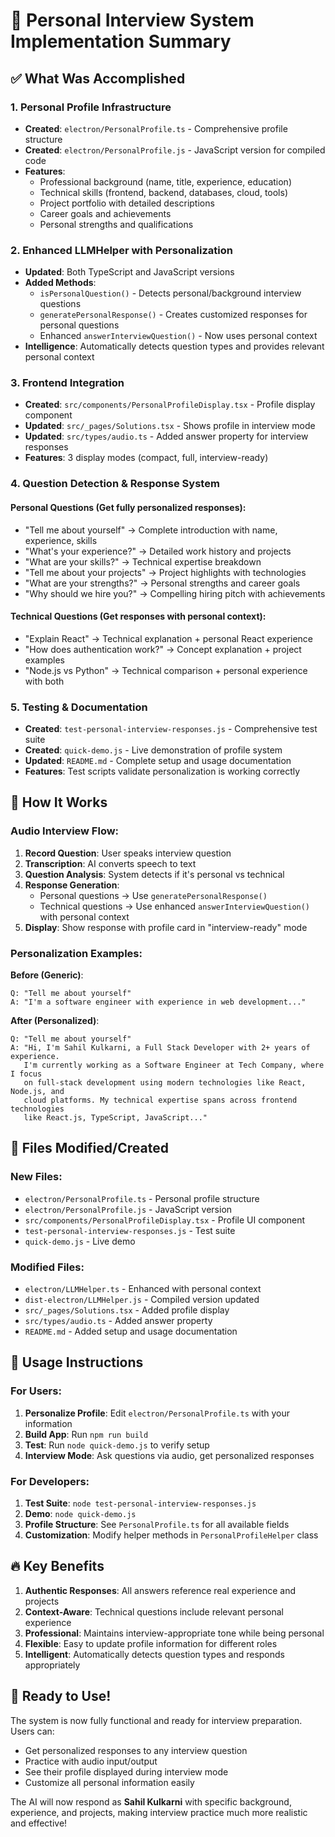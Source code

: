 # 🎯 Personal Interview System Implementation Summary

## ✅ What Was Accomplished

### 1. **Personal Profile Infrastructure**
- **Created**: `electron/PersonalProfile.ts` - Comprehensive profile structure
- **Created**: `electron/PersonalProfile.js` - JavaScript version for compiled code
- **Features**: 
  - Professional background (name, title, experience, education)
  - Technical skills (frontend, backend, databases, cloud, tools)
  - Project portfolio with detailed descriptions
  - Career goals and achievements
  - Personal strengths and qualifications

### 2. **Enhanced LLMHelper with Personalization**
- **Updated**: Both TypeScript and JavaScript versions
- **Added Methods**:
  - `isPersonalQuestion()` - Detects personal/background interview questions
  - `generatePersonalResponse()` - Creates customized responses for personal questions
  - Enhanced `answerInterviewQuestion()` - Now uses personal context
- **Intelligence**: Automatically detects question types and provides relevant personal context

### 3. **Frontend Integration**
- **Created**: `src/components/PersonalProfileDisplay.tsx` - Profile display component
- **Updated**: `src/_pages/Solutions.tsx` - Shows profile in interview mode
- **Updated**: `src/types/audio.ts` - Added answer property for interview responses
- **Features**: 3 display modes (compact, full, interview-ready)

### 4. **Question Detection & Response System**

#### **Personal Questions** (Get fully personalized responses):
- "Tell me about yourself" → Complete introduction with name, experience, skills
- "What's your experience?" → Detailed work history and projects
- "What are your skills?" → Technical expertise breakdown
- "Tell me about your projects" → Project highlights with technologies
- "What are your strengths?" → Personal strengths and career goals
- "Why should we hire you?" → Compelling hiring pitch with achievements

#### **Technical Questions** (Get responses with personal context):
- "Explain React" → Technical explanation + personal React experience
- "How does authentication work?" → Concept explanation + project examples
- "Node.js vs Python" → Technical comparison + personal experience with both

### 5. **Testing & Documentation**
- **Created**: `test-personal-interview-responses.js` - Comprehensive test suite
- **Created**: `quick-demo.js` - Live demonstration of profile system
- **Updated**: `README.md` - Complete setup and usage documentation
- **Features**: Test scripts validate personalization is working correctly

## 🚀 How It Works

### Audio Interview Flow:
1. **Record Question**: User speaks interview question
2. **Transcription**: AI converts speech to text
3. **Question Analysis**: System detects if it's personal vs technical
4. **Response Generation**: 
   - Personal questions → Use `generatePersonalResponse()`
   - Technical questions → Use enhanced `answerInterviewQuestion()` with personal context
5. **Display**: Show response with profile card in "interview-ready" mode

### Personalization Examples:

**Before (Generic)**:
```
Q: "Tell me about yourself"
A: "I'm a software engineer with experience in web development..."
```

**After (Personalized)**:
```
Q: "Tell me about yourself"  
A: "Hi, I'm Sahil Kulkarni, a Full Stack Developer with 2+ years of experience. 
   I'm currently working as a Software Engineer at Tech Company, where I focus 
   on full-stack development using modern technologies like React, Node.js, and 
   cloud platforms. My technical expertise spans across frontend technologies 
   like React.js, TypeScript, JavaScript..."
```

## 📁 Files Modified/Created

### New Files:
- `electron/PersonalProfile.ts` - Personal profile structure
- `electron/PersonalProfile.js` - JavaScript version
- `src/components/PersonalProfileDisplay.tsx` - Profile UI component
- `test-personal-interview-responses.js` - Test suite
- `quick-demo.js` - Live demo

### Modified Files:
- `electron/LLMHelper.ts` - Enhanced with personal context
- `dist-electron/LLMHelper.js` - Compiled version updated
- `src/_pages/Solutions.tsx` - Added profile display
- `src/types/audio.ts` - Added answer property
- `README.md` - Added setup and usage documentation

## 🎯 Usage Instructions

### For Users:
1. **Personalize Profile**: Edit `electron/PersonalProfile.ts` with your information
2. **Build App**: Run `npm run build`
3. **Test**: Run `node quick-demo.js` to verify setup
4. **Interview Mode**: Ask questions via audio, get personalized responses

### For Developers:
1. **Test Suite**: `node test-personal-interview-responses.js`
2. **Demo**: `node quick-demo.js`
3. **Profile Structure**: See `PersonalProfile.ts` for all available fields
4. **Customization**: Modify helper methods in `PersonalProfileHelper` class

## 🔥 Key Benefits

1. **Authentic Responses**: All answers reference real experience and projects
2. **Context-Aware**: Technical questions include relevant personal experience
3. **Professional**: Maintains interview-appropriate tone while being personal
4. **Flexible**: Easy to update profile information for different roles
5. **Intelligent**: Automatically detects question types and responds appropriately

## 🎉 Ready to Use!

The system is now fully functional and ready for interview preparation. Users can:
- Get personalized responses to any interview question
- Practice with audio input/output
- See their profile displayed during interview mode
- Customize all personal information easily

The AI will now respond as **Sahil Kulkarni** with specific background, experience, and projects, making interview practice much more realistic and effective!
